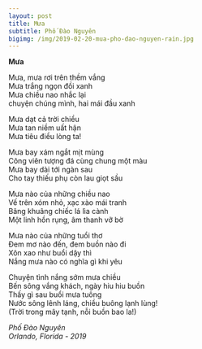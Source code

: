 ```yaml
---
layout: post
title: Mưa
subtitle: Phố Đào Nguyên
bigimg: /img/2019-02-20-mua-pho-dao-nguyen-rain.jpg
---
```

<b>Mưa</b>

Mưa, mưa rơi trên thềm vắng<br>
Mưa trắng ngọn đồi xanh<br>
Mưa chiều nao nhắc lại<br>
chuyện chúng mình, hai mái đầu xanh

Mưa dạt cả trời chiều<br>
Mưa tan niềm uất hận<br>
Mưa tiêu điều lòng ta!<br>

Mưa bay xám ngắt mịt mùng<br>
Công viên tượng đá cùng chung một màu<br>
Mưa bay dài tới ngàn sau<br>
Cho tay thiếu phụ còn lau giọt sầu

Mưa nào của những chiều nao<br>
Vế trên xóm nhỏ, xạc xào mái tranh<br>
Bâng khuâng chiếc lá lìa cành<br>
Một linh hồn rụng, âm thanh vỡ bờ

Mưa nào của những tuổi thơ<br>
Đem mơ nào đến, đem buồn nào đi<br>
Xôn xao như buổi dậy thì<br>
Nắng mưa nào có nghĩa gì khi yêu

Chuyện tình nắng sớm mưa chiều<br>
Bến sông vắng khách, ngày hiu hiu buồn<br>
Thấy gì sau buổi mưa tuông<br>
Nước sông lênh láng, chiều buông lạnh lùng!<br>
(Trời trong mây tạnh, nỗi buồn bao la!)

<i>
Phố Đào Nguyên<br>
Orlando, Florida - 2019
</i>

